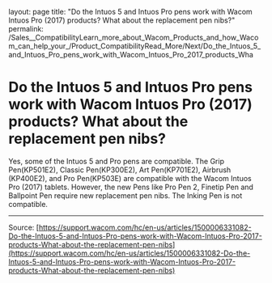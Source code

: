 layout: page
title: "Do the Intuos 5 and Intuos Pro pens work with Wacom Intuos Pro (2017) products? What about the replacement pen nibs?"
permalink: /Sales__CompatibilityLearn_more_about_Wacom_Products_and_how_Wacom_can_help_your_/Product_CompatibilityRead_More/Next/Do_the_Intuos_5_and_Intuos_Pro_pens_work_with_Wacom_Intuos_Pro_2017_products_Wha

# Do the Intuos 5 and Intuos Pro pens work with Wacom Intuos Pro (2017) products? What about the replacement pen nibs?

Yes, some of the Intuos 5 and Pro pens are compatible. The Grip Pen(KP501E2), Classic Pen(KP300E2), Art Pen(KP701E2), Airbrush (KP400E2), and Pro Pen(KP503E) are compatible with the Wacom Intuos Pro (2017) tablets. However, the new Pens like Pro Pen 2, Finetip Pen and Ballpoint Pen require new replacement pen nibs. The Inking Pen is not compatible.

---
Source: [https://support.wacom.com/hc/en-us/articles/1500006331082-Do-the-Intuos-5-and-Intuos-Pro-pens-work-with-Wacom-Intuos-Pro-2017-products-What-about-the-replacement-pen-nibs](https://support.wacom.com/hc/en-us/articles/1500006331082-Do-the-Intuos-5-and-Intuos-Pro-pens-work-with-Wacom-Intuos-Pro-2017-products-What-about-the-replacement-pen-nibs)
